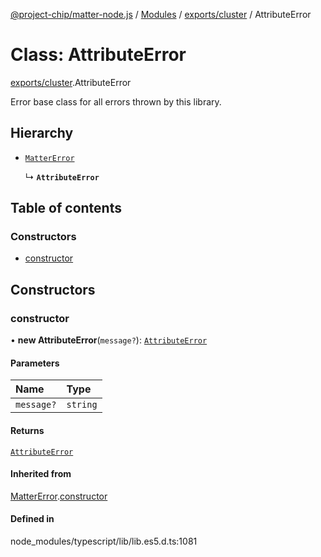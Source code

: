 [@project-chip/matter-node.js](../README.md) / [Modules](../modules.md) / [exports/cluster](../modules/exports_cluster.md) / AttributeError

# Class: AttributeError

[exports/cluster](../modules/exports_cluster.md).AttributeError

Error base class for all errors thrown by this library.

## Hierarchy

- [`MatterError`](exports_common.MatterError.md)

  ↳ **`AttributeError`**

## Table of contents

### Constructors

- [constructor](exports_cluster.AttributeError.md#constructor)

## Constructors

### constructor

• **new AttributeError**(`message?`): [`AttributeError`](exports_cluster.AttributeError.md)

#### Parameters

| Name | Type |
| :------ | :------ |
| `message?` | `string` |

#### Returns

[`AttributeError`](exports_cluster.AttributeError.md)

#### Inherited from

[MatterError](exports_common.MatterError.md).[constructor](exports_common.MatterError.md#constructor)

#### Defined in

node_modules/typescript/lib/lib.es5.d.ts:1081
